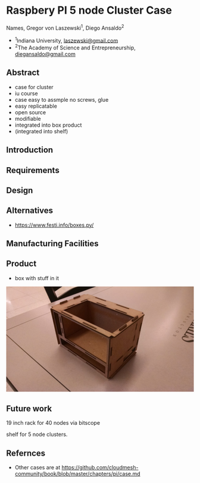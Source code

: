 # Raspbery PI 5 node Cluster Case

Names, Gregor von Laszewski<sup>1</sup>, Diego Ansaldo<sup>2</sup>

* <sup>1</sup>Indiana University, laszewski@gmail.com 
* <sup>2</sup>The Academy of Science and Entrepreneurship, diegansaldo@gmail.com

## Abstract

* case for cluster
* iu course
* case easy to assmple no screws, glue
* easy replicatable
* open source
* modifiable
* integrated into box product
* (integrated into shelf)

## Introduction

## Requirements

## Design

## Alternatives

* https://www.festi.info/boxes.py/

## Manufacturing Facilities

## Product

* box with stuff in it

![Prototype 1](images/prototype2.jpg)

## Future work

19 inch rack for 40 nodes via bitscope

shelf for 5 node clusters.

## Refernces

* Other cases are at https://github.com/cloudmesh-community/book/blob/master/chapters/pi/case.md


